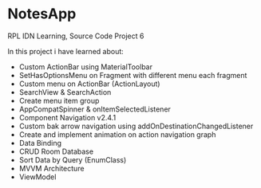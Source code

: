 # NotesApp
RPL IDN Learning, Source Code Project 6

In this project i have learned about:
- Custom ActionBar using MaterialToolbar
- SetHasOptionsMenu on Fragment with different menu each fragment
- Custom menu on ActionBar (ActionLayout)
- SearchView & SearchAction
- Create menu item group
- AppCompatSpinner & onItemSelectedListener
- Component Navigation v2.4.1
- Custom bak arrow navigation using addOnDestinationChangedListener
- Create and implement animation on action navigation graph
- Data Binding
- CRUD Room Database
- Sort Data by Query (EnumClass)
- MVVM Architecture
- ViewModel
